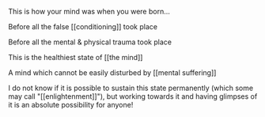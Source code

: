 This is how your mind was when you were born...

Before all the false [[conditioning]] took place

Before all the mental & physical trauma took place

This is the healthiest state of [[the mind]]

A mind which cannot be easily disturbed by [[mental suffering]]

I do not know if it is possible to sustain this state permanently (which some may call "[[enlightenment]]"), but working towards it and having glimpses of it is an absolute possibility for anyone!